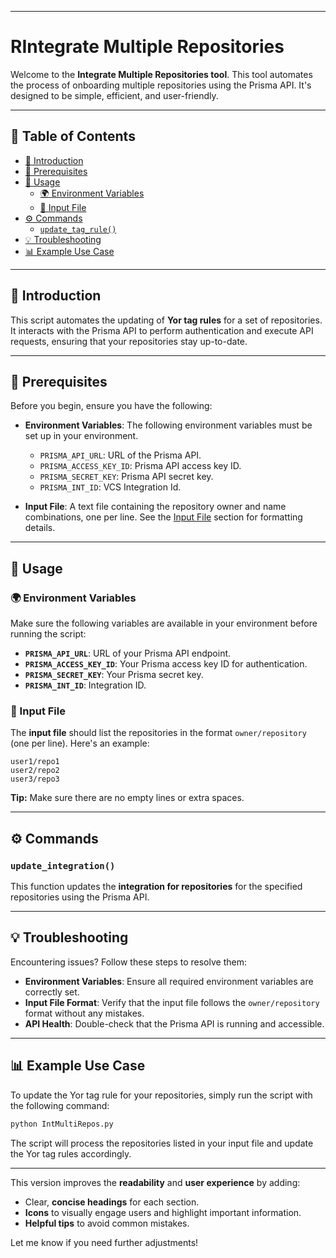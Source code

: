 
---

# RIntegrate Multiple Repositories

Welcome to the **Integrate Multiple Repositories tool**. This tool automates the process of onboarding multiple repositories using the Prisma API. It's designed to be simple, efficient, and user-friendly.

---

## 📖 Table of Contents

- [🚀 Introduction](#-introduction)
- [🔧 Prerequisites](#-prerequisites)
- [📂 Usage](#-usage)
  - [🌍 Environment Variables](#environment-variables)
  - [📝 Input File](#input-file)
- [⚙️ Commands](#-commands)
  - [`update_tag_rule()`](#updatetagrule)
- [💡 Troubleshooting](#-troubleshooting)
- [📊 Example Use Case](#-example-use-case)

---

## 🚀 Introduction

This script automates the updating of **Yor tag rules** for a set of repositories. It interacts with the Prisma API to perform authentication and execute API requests, ensuring that your repositories stay up-to-date.

---

## 🔧 Prerequisites

Before you begin, ensure you have the following:

- **Environment Variables**: The following environment variables must be set up in your environment.
  - `PRISMA_API_URL`: URL of the Prisma API.
  - `PRISMA_ACCESS_KEY_ID`: Prisma API access key ID.
  - `PRISMA_SECRET_KEY`: Prisma API secret key.
  - `PRISMA_INT_ID`: VCS Integration Id.

- **Input File**: A text file containing the repository owner and name combinations, one per line. See the [Input File](#input-file) section for formatting details.

---

## 📂 Usage

### 🌍 Environment Variables

Make sure the following variables are available in your environment before running the script:

- **`PRISMA_API_URL`**: URL of your Prisma API endpoint.
- **`PRISMA_ACCESS_KEY_ID`**: Your Prisma access key ID for authentication.
- **`PRISMA_SECRET_KEY`**: Your Prisma secret key.
- **`PRISMA_INT_ID`**: Integration ID.


### 📝 Input File

The **input file** should list the repositories in the format `owner/repository` (one per line). Here's an example:

```plaintext
user1/repo1
user2/repo2
user3/repo3
```

**Tip:** Make sure there are no empty lines or extra spaces.

---

## ⚙️ Commands

### `update_integration()`

This function updates the **integration for repositories** for the specified repositories using the Prisma API.

---

## 💡 Troubleshooting

Encountering issues? Follow these steps to resolve them:

- **Environment Variables**: Ensure all required environment variables are correctly set.
- **Input File Format**: Verify that the input file follows the `owner/repository` format without any mistakes.
- **API Health**: Double-check that the Prisma API is running and accessible.

---

## 📊 Example Use Case

To update the Yor tag rule for your repositories, simply run the script with the following command:

```bash
python IntMultiRepos.py
```

The script will process the repositories listed in your input file and update the Yor tag rules accordingly.

---

This version improves the **readability** and **user experience** by adding:
- Clear, **concise headings** for each section.
- **Icons** to visually engage users and highlight important information.
- **Helpful tips** to avoid common mistakes.

Let me know if you need further adjustments!